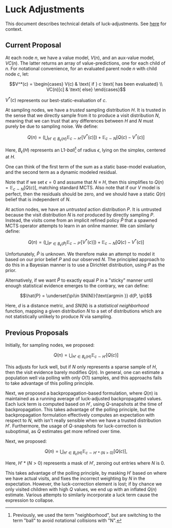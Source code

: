 # Luck Adjustments

This document describes technical details of luck-adjustments. See [here](Nash-ISMCTS.md) for context.

## Current Proposal

At each node $n$, we have a value model, $V(n)$, and an aux-value model, $VC(n)$. The latter returns
an array of value-predictions, one for each child of $n$. For notational convenience, for an evaluated parent node $n$ with child node $c$, let:

```math
V^*(c) = \begin{cases}
V(c) & \text{ if } c \text{ has been evaluated} \\
VC(n)[c] & \text{ else}
\end{cases}
```

$V^*(c)$ represents our best-static-evaluation of $c$.

At sampling nodes, we have a _trusted_ sampling distribution $H$. It is trusted in the sense that we directly sample from it to
produce a visit distribution $N$, meaning that we can trust that any differences between $H$ and $N$ must purely be
due to sampling noise. We define:
```math
Q(n) = \bigg(\bigcup_{H' \in B_\epsilon(H)} \mathbb{E}_{c \sim H'} [V^*(c)]\bigg) + \mathbb{E}_{c \sim N}[Q(c) - V^*(c)]
```
Here, $B_\epsilon(H)$ represents an L1-_ball_[^1] of radius $\epsilon$, lying on the simplex, centered at $H$.

One can think of the first term of the sum as a static base-model evaluation, and the second term as a dynamic modeled residual.

Note that if we set $\epsilon = 0$ and assume that $N \equiv H$, then this simplifies to $Q(n) = \mathbb{E}_{c \sim N}[Q(c)]$,
matching standard MCTS. Also note that if our $V$ model is perfect, then the residuals should be zero, and we should
have a static $Q(n)$ belief that is independent of $N$.

At action nodes, we have an _untrusted_ action distribution $P$. It is untrusted because the visit distribution $N$
is _not_ produced by directly sampling $P$. Instead, the visits come from an implicit refined policy $\hat{P}$ that
a spawned MCTS operator attempts to learn in an online manner. We can similarly define:
```math
Q(n) = \bigg(\bigcup_{P' \in B_\epsilon(\hat{P})} \mathbb{E}_{c \sim P'} [V^*(c)]\bigg) + \mathbb{E}_{c \sim N}[Q(c) - V^*(c)]
```

Unfortunately, $\hat{P}$ is unknown. We therefore make an attempt to model it based on our prior belief $P$
and our observed $N$. The principled approach to do this in a Bayesian manner is to use a Dirichlet distribution,
using $P$ as the prior.

Alternatively, if we want $\hat{P}$ to exactly equal $P$ in a "sticky" manner until enough statistical evidence
emerges to the contrary, we can define:

```math
\hat{P} = \underset{\pi\in SN(N)}{\text{argmin }} d(P, \pi)
```
Here, $d$ is a distance metric, and $SN(N)$ is a _statistical neighborhood_ function, mapping a given distribution $N$ to a set of
distributions which are not statistically unlikely to produce $N$ via sampling.

## Previous Proposals

Initially, for sampling nodes, we proposed:
```math
Q(n) = \bigcup_{H' \in B_\epsilon(H)} \mathbb{E}_{c \sim H'} [Q(c)]
```

This adjusts for luck well, but if $N$ only represents a sparse sample of $H$, then the visit evidence
barely modifies $Q(n)$. In general, one can estimate a population well via polling with only $O(1)$ samples,
and this approachs fails to take advantage of this polling principle.

Next, we proposed a backpropagation-based formulation, where $Q(n)$ is maintained as a running
average of luck-adjusted backpropagated values. Each luck term is computed based on $H'$,
using $Q$-snapshots at the time of backpropagation.
This takes advantage of the polling principle, but the backpropagation formulation effectively
computes an expectation with respect to $N$, with isn't really sensible when we have a
trusted distribution $H'$. Furthermore, the usage of $Q$-snapshots for
luck-correction is suboptimal, as $Q$ estimates get more refined over time.

Next, we proposed:
```math
Q(n) = \bigcup_{H' \in B_\epsilon(H)} \mathbb{E}_{c \sim H' * (N > 0)} [Q(c)],
```
Here, $H' * (N > 0)$ represents a mask of $H'$, zeroing out entries where $N$ is 0.

This takes advantage of the polling principle, by masking $H'$ based on where we have actual visits, and
fixes the incorrect weighting by $N$ in the expectation. However, the luck-correction element is lost;
if by chance we only visited children with high $Q$ values, we end up with an inflated $Q(n)$ estimate.
Various attempts to similarly incorporate a luck term cause the expression to collapse.

[^1]: Previously, we used the term "neighborhood", but are switching to the term "ball" to avoid notational collisions with "N".
